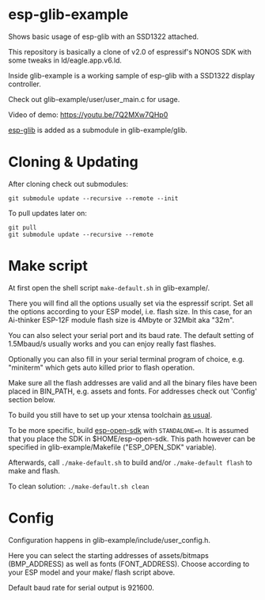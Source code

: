 esp-glib-example
======
Shows basic usage of esp-glib with an SSD1322 attached.

This repository is basically a clone of v2.0 of espressif's NONOS SDK with some tweaks in ld/eagle.app.v6.ld.

Inside glib-example is a working sample of esp-glib with a SSD1322 display controller.

Check out glib-example/user/user_main.c for usage.

Video of demo: https://youtu.be/7Q2MXw7QHp0

[esp-glib](https://github.com/r-or/esp-glib) is added as a submodule in glib-example/glib.

Cloning & Updating
======
After cloning check out submodules:
```
git submodule update --recursive --remote --init
```

To pull updates later on:
```
git pull
git submodule update --recursive --remote
```

Make script
======
At first open the shell script ```make-default.sh``` in glib-example/.

There you will find all the options usually set via the espressif script. Set all the options according to your ESP model, i.e. flash size. In this case, for an Ai-thinker ESP-12F module flash size is 4Mbyte or 32Mbit aka "32m".

You can also select your serial port and its baud rate. The default setting of 1.5Mbaud/s usually works and you can enjoy really fast flashes.

Optionally you can also fill in your serial terminal program of choice, e.g. "miniterm" which gets auto killed prior to flash operation.

Make sure all the flash addresses are valid and all the binary files have been placed in BIN_PATH, e.g. assets and fonts. For addresses check out 'Config' section below.

To build you still have to set up your xtensa toolchain [as usual](https://github.com/esp8266/esp8266-wiki/wiki/Toolchain).

To be more specific, build [esp-open-sdk](https://github.com/pfalcon/esp-open-sdk) with ```STANDALONE=n```. It is assumed that you place the SDK in $HOME/esp-open-sdk. This path however can be specified in glib-example/Makefile ("ESP_OPEN_SDK" variable).

Afterwards, call ```./make-default.sh``` to build and/or ```./make-default flash``` to make and flash.

To clean solution: ```./make-default.sh clean```

Config
======
Configuration happens in glib-example/include/user_config.h.

Here you can select the starting addresses of assets/bitmaps (BMP_ADDRESS) as well as fonts (FONT_ADDRESS). Choose according to your ESP model and your make/ flash script above.

Default baud rate for serial output is 921600.
